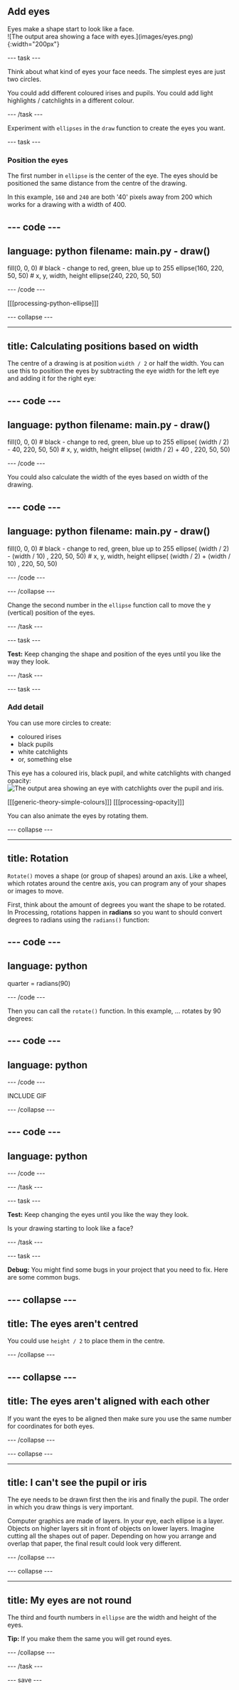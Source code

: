 ## Add eyes

<div style="display: flex; flex-wrap: wrap">
<div style="flex-basis: 200px; flex-grow: 1; margin-right: 15px;">
Eyes make a shape start to look like a face.
</div>
<div>
![The output area showing a face with eyes.](images/eyes.png){:width="200px"}
</div>
</div>

--- task ---

Think about what kind of eyes your face needs. The simplest eyes are just two circles. 

You could add different coloured irises and pupils. You could add light highlights / catchlights in a different colour. 

--- /task ---

Experiment with `ellipses` in the `draw` function to create the eyes you want. 

--- task ---

### Position the eyes

The first number in `ellipse` is the center of the eye. The eyes should be positioned the same distance from the centre of the drawing. 

In this example, `160` and `240` are both '40' pixels away from 200 which works for a drawing with a width of 400. 

--- code ---
---
language: python
filename: main.py - draw()
---

  fill(0, 0, 0) # black - change to red, green, blue up to 255
  ellipse(160, 220, 50, 50) # x, y, width, height
  ellipse(240, 220, 50, 50)

--- /code ---

[[[processing-python-ellipse]]]

--- collapse ---

---
title: Calculating positions based on width
---

The centre of a drawing is at position `width / 2` or half the width. You can use this to position the eyes by subtracting the eye width for the left eye and adding it for the right eye:

--- code ---
---
language: python
filename: main.py - draw()
---

  fill(0, 0, 0) # black - change to red, green, blue up to 255
  ellipse( (width / 2) - 40, 220, 50, 50) # x, y, width, height
  ellipse( (width / 2) + 40 , 220, 50, 50)

--- /code ---

You could also calculate the width of the eyes based on width of the drawing.

--- code ---
---
language: python
filename: main.py - draw()
---

  fill(0, 0, 0) # black - change to red, green, blue up to 255
  ellipse( (width / 2) - (width / 10) , 220, 50, 50) # x, y, width, height
  ellipse( (width / 2) + (width / 10) , 220, 50, 50)

--- /code ---

--- /collapse ---

Change the second number in the `ellipse` function call to move the y (vertical) position of the eyes. 

--- /task ---

--- task ---

**Test:** Keep changing the shape and position of the eyes until you like the way they look.

--- /task ---

--- task ---

### Add detail

You can use more circles to create:
+ coloured irises
+ black pupils
+ white catchlights
+ or, something else

This eye has a coloured iris, black pupil, and white catchlights with changed opacity:
![The output area showing an eye with catchlights over the pupil and iris.](images/catchlights.png)

[[[generic-theory-simple-colours]]]
[[[processing-opacity]]]

You can also animate the eyes by rotating them.

--- collapse ---

---
title: Rotation
---

`Rotate()` moves a shape (or group of shapes) around an axis. Like a wheel, which rotates around the centre axis, you can program any of your shapes or images to move.

First, think about the amount of degrees you want the shape to be rotated. In Processing, rotations happen in **radians** so you want to should convert degrees to radians using the `radians()` function:

--- code ---
---
language: python
---

quarter = radians(90)

--- /code ---

Then you can call the `rotate()` function. In this example, ... rotates by 90 degrees:

--- code ---
---
language: python
---


--- /code ---

INCLUDE GIF

--- /collapse ---

--- code ---
---
language: python
---

--- /code ---

--- /task ---

--- task ---

**Test:** Keep changing the eyes until you like the way they look.

Is your drawing starting to look like a face? 

--- /task ---

--- task ---

**Debug:** You might find some bugs in your project that you need to fix. Here are some common bugs.

--- collapse ---
---
title: The eyes aren't centred
---

You could use `height / 2` to place them in the centre.

--- /collapse ---

--- collapse ---
---
title: The eyes aren't aligned with each other
---

If you want the eyes to be aligned then make sure you use the same number for coordinates for both eyes.

--- /collapse ---

--- collapse ---

---
title: I can't see the pupil or iris
---

The eye needs to be drawn first then the iris and finally the pupil. The order in which you draw things is very important.

Computer graphics are made of layers. In your eye, each ellipse is a layer. Objects on higher layers sit in front of objects on lower layers. Imagine cutting all the shapes out of paper. Depending on how you arrange and overlap that paper, the final result could look very different.

--- /collapse ---

--- collapse ---

---
title: My eyes are not round
---

The third and fourth numbers in `ellipse` are the width and height of the eyes. 

**Tip:** If you make them the same you will get round eyes.

--- /collapse ---


--- /task ---

--- save ---